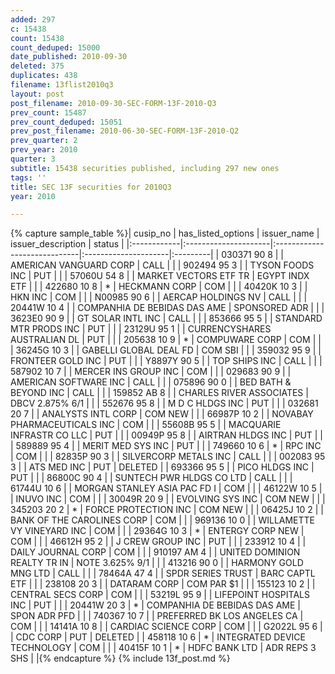 ```yaml
---
added: 297
c: 15438
count: 15438
count_deduped: 15000
date_published: 2010-09-30
deleted: 375
duplicates: 438
filename: 13flist2010q3
layout: post
post_filename: 2010-09-30-SEC-FORM-13F-2010-Q3
prev_count: 15487
prev_count_deduped: 15051
prev_post_filename: 2010-06-30-SEC-FORM-13F-2010-Q2
prev_quarter: 2
prev_year: 2010
quarter: 3
subtitle: 15438 securities published, including 297 new ones
tags: ''
title: SEC 13F securities for 2010Q3
year: 2010

---
```

{% capture sample_table %}| cusip_no    | has_listed_options   | issuer_name                  | issuer_description   | status   |
|:------------|:---------------------|:-----------------------------|:---------------------|:---------|
| 030371 90 8 |                      | AMERICAN VANGUARD CORP       | CALL                 |          |
| 902494 95 3 |                      | TYSON FOODS INC              | PUT                  |          |
| 57060U 54 8 |                      | MARKET VECTORS ETF TR        | EGYPT INDX ETF       |          |
| 422680 10 8 | *                    | HECKMANN CORP                | COM                  |          |
| 40420K 10 3 |                      | HKN INC                      | COM                  |          |
| N00985 90 6 |                      | AERCAP HOLDINGS NV           | CALL                 |          |
| 20441W 10 4 |                      | COMPANHIA DE BEBIDAS DAS AME | SPONSORED ADR        |          |
| 3623E0 90 9 |                      | GT SOLAR INTL INC            | CALL                 |          |
| 853666 95 5 |                      | STANDARD MTR PRODS INC       | PUT                  |          |
| 23129U 95 1 |                      | CURRENCYSHARES AUSTRALIAN DL | PUT                  |          |
| 205638 10 9 | *                    | COMPUWARE CORP               | COM                  |          |
| 36245G 10 3 |                      | GABELLI GLOBAL DEAL FD       | COM SBI              |          |
| 359032 95 9 |                      | FRONTEER GOLD INC            | PUT                  |          |
| Y8897Y 90 5 |                      | TOP SHIPS INC                | CALL                 |          |
| 587902 10 7 |                      | MERCER INS GROUP INC         | COM                  |          |
| 029683 90 9 |                      | AMERICAN SOFTWARE INC        | CALL                 |          |
| 075896 90 0 |                      | BED BATH & BEYOND INC        | CALL                 |          |
| 159852 AB 8 |                      | CHARLES RIVER ASSOCIATES     | DBCV  2.875% 6/1     |          |
| 552676 95 8 |                      | M D C HLDGS INC              | PUT                  |          |
| 032681 20 7 |                      | ANALYSTS INTL CORP           | COM NEW              |          |
| 66987P 10 2 |                      | NOVABAY PHARMACEUTICALS INC  | COM                  |          |
| 55608B 95 5 |                      | MACQUARIE INFRASTR CO LLC    | PUT                  |          |
| 00949P 95 8 |                      | AIRTRAN HLDGS INC            | PUT                  |          |
| 589889 95 4 |                      | MERIT MED SYS INC            | PUT                  |          |
| 749660 10 6 | *                    | RPC INC                      | COM                  |          |
| 82835P 90 3 |                      | SILVERCORP METALS INC        | CALL                 |          |
| 002083 95 3 |                      | ATS MED INC                  | PUT                  | DELETED  |
| 693366 95 5 |                      | PICO HLDGS INC               | PUT                  |          |
| 86800C 90 4 |                      | SUNTECH PWR HLDGS CO LTD     | CALL                 |          |
| 61744U 10 6 |                      | MORGAN STANLEY ASIA PAC FD I | COM                  |          |
| 46122W 10 5 |                      | INUVO INC                    | COM                  |          |
| 30049R 20 9 |                      | EVOLVING SYS INC             | COM NEW              |          |
| 345203 20 2 | *                    | FORCE PROTECTION INC         | COM NEW              |          |
| 06425J 10 2 |                      | BANK OF THE CAROLINES CORP   | COM                  |          |
| 969136 10 0 |                      | WILLAMETTE VY VINEYARD INC   | COM                  |          |
| 29364G 10 3 | *                    | ENTERGY CORP NEW             | COM                  |          |
| 46612H 95 2 |                      | J CREW GROUP INC             | PUT                  |          |
| 233912 10 4 |                      | DAILY JOURNAL CORP           | COM                  |          |
| 910197 AM 4 |                      | UNITED DOMINION REALTY TR IN | NOTE  3.625% 9/1     |          |
| 413216 90 0 |                      | HARMONY GOLD MNG LTD         | CALL                 |          |
| 78464A 47 4 |                      | SPDR SERIES TRUST            | BARC CAPTL ETF       |          |
| 238108 20 3 |                      | DATARAM CORP                 | COM PAR $1           |          |
| 155123 10 2 |                      | CENTRAL SECS CORP            | COM                  |          |
| 53219L 95 9 |                      | LIFEPOINT HOSPITALS INC      | PUT                  |          |
| 20441W 20 3 | *                    | COMPANHIA DE BEBIDAS DAS AME | SPON ADR PFD         |          |
| 740367 10 7 |                      | PREFERRED BK LOS ANGELES CA  | COM                  |          |
| 14141A 10 8 |                      | CARDIAC SCIENCE CORP         | COM                  |          |
| G2022L 95 6 |                      | CDC CORP                     | PUT                  | DELETED  |
| 458118 10 6 | *                    | INTEGRATED DEVICE TECHNOLOGY | COM                  |          |
| 40415F 10 1 | *                    | HDFC BANK LTD                | ADR REPS 3 SHS       |          |{% endcapture %}
{% include 13f_post.md %}